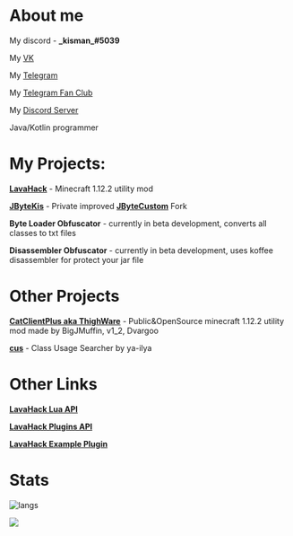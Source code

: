 # About me
My discord - **\_kisman_#5039**

My [VK](https://vk.com/kisman2000)

My [Telegram](https://t.me/kisman2000)

My [Telegram Fan Club](https://t.me/kisman_fan_club)

My [Discord Server](https://discord.gg/fRNPjWASTE)

Java/Kotlin programmer

# My Projects:
**[LavaHack](https://github.com/TheKisDevs/LavaHack)** - Minecraft 1.12.2 utility mod

**[JByteKis](https://github.com/kisman2000/JByteKis)** - Private improved **[JByteCustom](https://github.com/storm772/JByteCustom)** Fork

**Byte Loader Obfuscator** - currently in beta development, converts all classes to txt files

**Disassembler Obfuscator** - currently in beta development, uses koffee disassembler for protect your jar file 

# Other Projects
**[CatClientPlus aka ThighWare](https://github.com/kisman2000/CatClientPlus-aka-ThighWare)** - Public&OpenSource minecraft 1.12.2 utility mod made by BigJMuffin, v1_2, Dvargoo

**[cus](https://github.com/ya-ilya/cus)** - Class Usage Searcher by ya-ilya

# Other Links
**[LavaHack Lua API](https://kisman-kus.gitbook.io/lava-hack-lua-api/)**

**[LavaHack Plugins API](https://github.com/TheKisDevs/LavaHack-Plugins-API)**

**[LavaHack Example Plugin](https://github.com/TheKisDevs/LavaHack-Example-Plugin)**

# Stats
![langs](https://github-readme-stats.vercel.app/api/top-langs/?username=kisman2000&layout=compact&langs_count=10)

![](https://komarev.com/ghpvc/?username=kisman2000&color=7421af)

